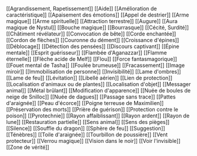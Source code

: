 [[Agrandissement, Rapetissement]]
[[Aide]]
[[Amélioration de caractéristique]]
[[Apaisement des émotions]]
[[Appel de destrier]]
[[Arme magique]]
[[Arme spirituelle]]
[[Attraction terrestre]]
[[Augure]]
[[Aura magique de Nystul]]
[[Bouche magique]]
[[Bourrasque]]
[[Cécité, Surdité]]
[[Châtiment révélateur]]
[[Convocation de bête]]
[[Corde enchantée]]
[[Cordon de flèches]]
[[Couronne du dément]]
[[Croissance d'épines]]
[[Déblocage]]
[[Détection des pensées]]
[[Discours captivant]]
[[Épine mentale]]
[[Esprit guérisseur]]
[[Flambée d'Aganazzar]]
[[Flamme éternelle]]
[[Flèche acide de Melf]]
[[Flou]]
[[Force fantasmagorique]]
[[Fouet mental de Tasha]]
[[Foulée brumeuse]]
[[Fracassement]]
[[Image miroir]]
[[Immobilisation de personne]]
[[Invisibilité]]
[[Lame d'ombres]]
[[Lame de feu]]
[[Lévitation]]
[[Libellé aérien]]
[[Lien de protection]]
[[Localisation d'animaux ou de plantes]]
[[Localisation d'objet]]
[[Messager animal]]
[[Métal brûlant]]
[[Modification d'apparence]]
[[Nuée de boules de neige de Snilloc]]
[[Nuée de dagues]]
[[Passage sans trace]]
[[Pattes d'araignée]]
[[Peau d'écorce]]
[[Poigne terreuse de Maximilien]]
[[Préservation des morts]]
[[Prière de guérison]]
[[Protection contre le poison]]
[[Pyrotechnie]]
[[Rayon affaiblissant]]
[[Rayon ardent]]
[[Rayon de lune]]
[[Restauration partielle]]
[[Sens animal]]
[[Sens des pièges]]
[[Silence]]
[[Souffle du dragon]]
[[Sphère de feu]]
[[Suggestion]]
[[Ténèbres]]
[[Toile d'araignée]]
[[Tourbillon de poussière]]
[[Vent protecteur]]
[[Verrou magique]]
[[Vision dans le noir]]
[[Voir l'invisible]]
[[Zone de vérité]]